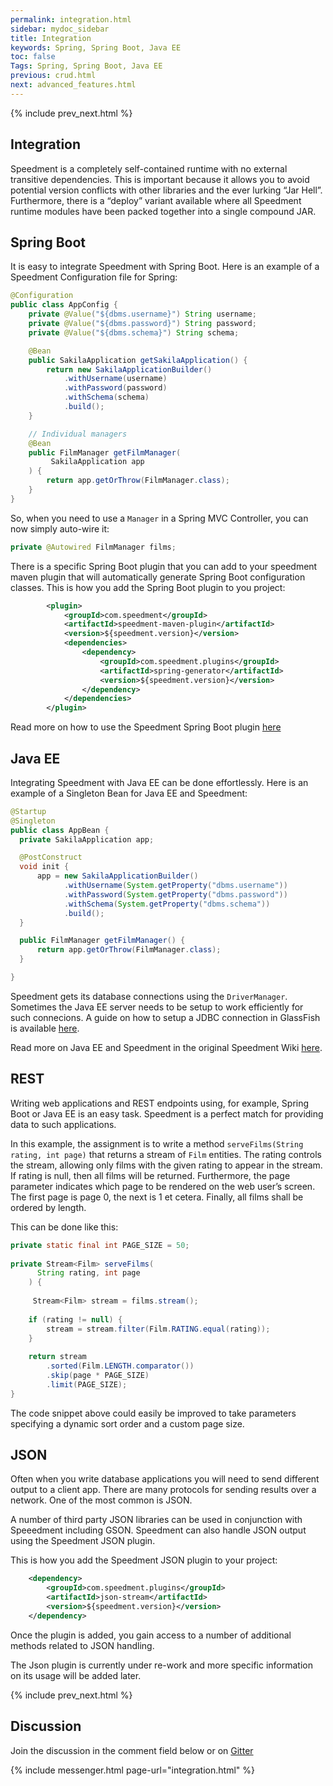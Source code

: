 ```yaml
---
permalink: integration.html
sidebar: mydoc_sidebar
title: Integration
keywords: Spring, Spring Boot, Java EE
toc: false
Tags: Spring, Spring Boot, Java EE
previous: crud.html
next: advanced_features.html
---
```


{% include prev_next.html %}

## Integration
Speedment is a completely self-contained runtime with no external transitive dependencies. This is important because it allows you to avoid potential version conflicts with other libraries and the ever lurking “Jar Hell”. Furthermore, there is a “deploy” variant available where all Speedment runtime modules have been packed together into a single compound JAR.

## Spring Boot
It is easy to integrate Speedment with Spring Boot. Here is an example of a Speedment Configuration file for Spring:
``` java
@Configuration
public class AppConfig {
    private @Value("${dbms.username}") String username;
    private @Value("${dbms.password}") String password;
    private @Value("${dbms.schema}") String schema;

    @Bean
    public SakilaApplication getSakilaApplication() {
        return new SakilaApplicationBuilder()
            .withUsername(username)
            .withPassword(password)
            .withSchema(schema)
            .build();
    }

    // Individual managers
    @Bean
    public FilmManager getFilmManager(
         SakilaApplication app
    ) {
        return app.getOrThrow(FilmManager.class);
    }
}
```
So, when you need to use a `Manager` in a Spring MVC Controller, you can now simply auto-wire it:
``` java
private @Autowired FilmManager films;
```

There is a specific Spring Boot plugin that you can add to your speedment maven plugin that will automatically generate Spring Boot configuration classes. This is how you add the Spring Boot plugin to you project:
``` xml
        <plugin>
            <groupId>com.speedment</groupId>
            <artifactId>speedment-maven-plugin</artifactId>
            <version>${speedment.version}</version>
            <dependencies>
                <dependency>
                    <groupId>com.speedment.plugins</groupId>
                    <artifactId>spring-generator</artifactId>
                    <version>${speedment.version}</version>
                </dependency>
            </dependencies>
        </plugin> 
```

Read more on how to use the Speedment Spring Boot plugin [here](https://github.com/speedment/speedment/wiki/Tutorial:-Speedment-Spring-Boot-Integration)


## Java EE
Integrating Speedment with Java EE can be done effortlessly. Here is an example of a Singleton Bean for Java EE and Speedment:
``` java
@Startup
@Singleton
public class AppBean {
  private SakilaApplication app;

  @PostConstruct
  void init {
      app = new SakilaApplicationBuilder()
            .withUsername(System.getProperty("dbms.username"))
            .withPassword(System.getProperty("dbms.password"))
            .withSchema(System.getProperty("dbms.schema"))
            .build();
  }

  public FilmManager getFilmManager() {
      return app.getOrThrow(FilmManager.class);
  }

}
```

Speedment gets its database connections using the `DriverManager`. Sometimes the Java EE server needs to be setup to work efficiently for such connecions.  A guide on how to setup a JDBC connection in GlassFish is available [here](https://netbeans.org/kb/docs/web/mysql-webapp.html).

Read more on Java EE and Speedment in the original Speedment Wiki [here](https://github.com/speedment/speedment/wiki/Tutorial:-Use-Speedment-with-Java-EE).

## REST
Writing web applications and REST endpoints using, for example, Spring Boot or Java EE is an easy task. Speedment is a perfect match for providing data to such applications.
 
In this example, the assignment is to write a method `serveFilms(String rating, int page)` that returns a stream of `Film` entities. The rating controls the stream, allowing only films with the given rating to appear in the stream. If rating is null, then all films will be returned. Furthermore, the page parameter indicates which page to be rendered on the web user’s screen. The first page is page 0, the next is 1 et cetera. Finally, all films shall be ordered by length.

This can be done like this:
``` java
private static final int PAGE_SIZE = 50;
 
private Stream<Film> serveFilms(
      String rating, int page
    ) {
 
     Stream<Film> stream = films.stream();
 
    if (rating != null) {
        stream = stream.filter(Film.RATING.equal(rating));
    }
 
    return stream
        .sorted(Film.LENGTH.comparator())
        .skip(page * PAGE_SIZE)
        .limit(PAGE_SIZE);
}

```
The code snippet above could easily be improved to take parameters specifying a dynamic sort order and a custom page size.



## JSON
Often when you write database applications you will need to send different output to a client app. There are many protocols for sending results over a network. One of the most common is JSON.

A number of third party JSON libraries can be used in conjunction with Speeedment including GSON. Speedment can also handle JSON output using the Speedment JSON plugin.

This is how you add the Speedment JSON plugin to your project:
``` xml
    <dependency>
        <groupId>com.speedment.plugins</groupId>
        <artifactId>json-stream</artifactId>
        <version>${speedment.version}</version>
    </dependency>
```
Once the plugin is added, you gain access to a number of additional methods related to JSON handling.

The Json plugin is currently under re-work and more specific information on its usage will be added later.

{% include prev_next.html %}

## Discussion
Join the discussion in the comment field below or on [Gitter](https://gitter.im/speedment/speedment)

{% include messenger.html page-url="integration.html" %}